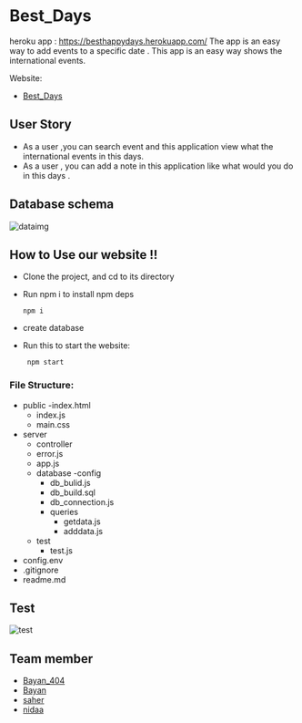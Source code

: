 # Best_Days

heroku app : https://besthappydays.herokuapp.com/ 
The app is an easy way to add events to a specific date .
This app is an easy way shows the international events.

Website:
- [Best_Days](https://bestdays.herokuapp.com/)

## User Story 
- As a user ,you can search event and this application view  what  the international events in this days.
- As a user , you can  add  a note in this application like what would you do in this days .


## Database schema 
![dataimg](https://user-images.githubusercontent.com/56642598/75329651-a4172c00-5888-11ea-8926-9b6ad8b91722.png)


## How to Use our website !! 
 - Clone the project, and cd to its directory
 - Run npm i to install npm deps 
 
       npm i
           
- create database 
- Run this to start the website:
 
       npm start
  

 ### File Structure: 
  - public 
      -index.html
      - index.js
      - main.css
  - server
    - controller
    - error.js
    - app.js
    - database
     -config
      - db_bulid.js
      - db_build.sql
      - db_connection.js
      - queries
        - getdata.js
        - adddata.js
    - test
      - test.js
  - config.env
  - .gitignore
  - readme.md
  
  ## Test
 ![test](https://user-images.githubusercontent.com/56642598/75345571-a471f000-58a5-11ea-87ff-2de84c02f43d.png)

## Team member 
- [Bayan_404](https://github.com/bayan-404)
- [Bayan](https://github.com/bayanseder)
- [saher](https://github.com/SaharFroukh)
- [nidaa](https://github.com/nidaa-awawdeh)
